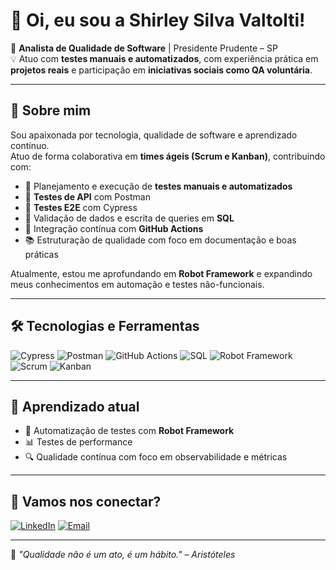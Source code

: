 # 👋 Oi, eu sou a Shirley Silva Valtolti!

🎯 **Analista de Qualidade de Software** | Presidente Prudente – SP  
💡 Atuo com **testes manuais e automatizados**, com experiência prática em **projetos reais** e participação em **iniciativas sociais como QA voluntária**.

---

## 🚀 Sobre mim

Sou apaixonada por tecnologia, qualidade de software e aprendizado contínuo.  
Atuo de forma colaborativa em **times ágeis (Scrum e Kanban)**, contribuindo com:

- 📌 Planejamento e execução de **testes manuais e automatizados**
- 🔗 **Testes de API** com Postman
- 🔄 **Testes E2E** com Cypress
- 🧩 Validação de dados e escrita de queries em **SQL**
- 🔄 Integração contínua com **GitHub Actions**
- 📚 Estruturação de qualidade com foco em documentação e boas práticas

Atualmente, estou me aprofundando em **Robot Framework** e expandindo meus conhecimentos em automação e testes não-funcionais.

---

## 🛠️ Tecnologias e Ferramentas

![Cypress](https://img.shields.io/badge/-Cypress-17202C?style=flat&logo=cypress&logoColor=white)
![Postman](https://img.shields.io/badge/-Postman-FF6C37?style=flat&logo=postman&logoColor=white)
![GitHub Actions](https://img.shields.io/badge/-GitHub%20Actions-2088FF?style=flat&logo=githubactions&logoColor=white)
![SQL](https://img.shields.io/badge/-SQL-4479A1?style=flat&logo=mysql&logoColor=white)
![Robot Framework](https://img.shields.io/badge/-Robot%20Framework-000000?style=flat&logo=python&logoColor=white)
![Scrum](https://img.shields.io/badge/-Scrum-6DB33F?style=flat)
![Kanban](https://img.shields.io/badge/-Kanban-F4D03F?style=flat)

---

## 🌱 Aprendizado atual

- 🤖 Automatização de testes com **Robot Framework**
- 📊 Testes de performance
- 🔍 Qualidade contínua com foco em observabilidade e métricas

---

## 🤝 Vamos nos conectar?

[![LinkedIn](https://img.shields.io/badge/-LinkedIn-0077B5?style=flat&logo=linkedin&logoColor=white)](https://www.linkedin.com/in/shirleyvaltolti/)
[![Email](https://img.shields.io/badge/-Email-D14836?style=flat&logo=gmail&logoColor=white)](shirleyvaltolti@gmail.com)

---

📌 *"Qualidade não é um ato, é um hábito." – Aristóteles*

